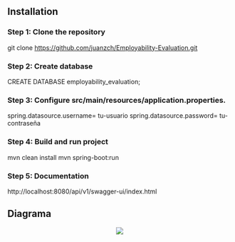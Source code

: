 ## Installation
### Step 1: Clone the repository

git clone https://github.com/juanzch/Employability-Evaluation.git

### Step 2: Create database

CREATE DATABASE employability_evaluation;

### Step 3: Configure src/main/resources/application.properties.

spring.datasource.username= tu-usuario 
spring.datasource.password= tu-contraseña

### Step 4: Build and run project

mvn clean install mvn spring-boot:run

### Step 5: Documentation

http://localhost:8080/api/v1/swagger-ui/index.html

## Diagrama

<p align="center">
    <img src="/img/image.png">
</p>
